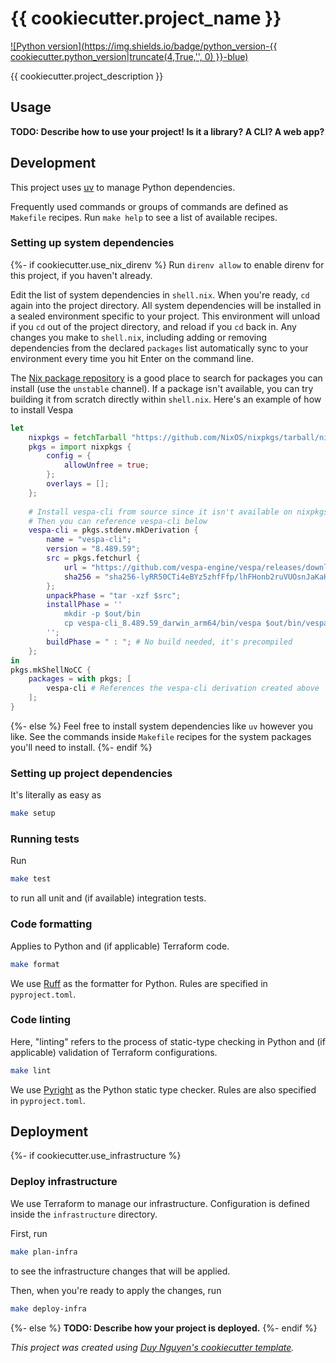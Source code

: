 # {{ cookiecutter.project_name }}

[![Python version](https://img.shields.io/badge/python_version-{{ cookiecutter.python_version|truncate(4,True,'', 0) }}-blue)](https://github.com/psf/black)

{{ cookiecutter.project_description }}

## Usage
**TODO: Describe how to use your project! Is it a library? A CLI? A web app?**

## Development
This project uses [uv](https://docs.astral.sh/uv/) to manage Python dependencies.

Frequently used commands or groups of commands are defined as `Makefile` recipes. Run `make help` to see a list of available recipes.

### Setting up system dependencies
{%- if cookiecutter.use_nix_direnv %}
Run `direnv allow` to enable direnv for this project, if you haven't already.

Edit the list of system dependencies in `shell.nix`. When you're ready, `cd` again into the project directory. All system dependencies will be installed in a sealed environment specific to your project. This environment will unload if you `cd` out of the project directory, and reload if you `cd` back in. Any changes you make to `shell.nix`, including adding or removing dependencies from the declared `packages` list automatically sync to your environment every time you hit Enter on the command line.

The [Nix package repository](https://search.nixos.org/packages) is a good place to search for packages you can install (use the `unstable` channel). If a package isn't available, you can try building it from scratch directly within `shell.nix`. Here's an example of how to install Vespa
```nix
let
    nixpkgs = fetchTarball "https://github.com/NixOS/nixpkgs/tarball/nixos-unstable";
    pkgs = import nixpkgs { 
        config = {
            allowUnfree = true;
        }; 
        overlays = []; 
    };
    
    # Install vespa-cli from source since it isn't available on nixpkgs
    # Then you can reference vespa-cli below
    vespa-cli = pkgs.stdenv.mkDerivation {
        name = "vespa-cli";
        version = "8.489.59";
        src = pkgs.fetchurl {
            url = "https://github.com/vespa-engine/vespa/releases/download/v8.489.59/vespa-cli_8.489.59_darwin_arm64.tar.gz";
            sha256 = "sha256-lyRR50CTi4eBYz5zhfFfp/lhFHonb2ruVUOsnJaKaHo=";
        };
        unpackPhase = "tar -xzf $src";
        installPhase = ''
            mkdir -p $out/bin
            cp vespa-cli_8.489.59_darwin_arm64/bin/vespa $out/bin/vespa
        '';
        buildPhase = " : "; # No build needed, it's precompiled
    };
in
pkgs.mkShellNoCC {
    packages = with pkgs; [
        vespa-cli # References the vespa-cli derivation created above
    ];
}
```
{%- else %}
Feel free to install system dependencies like `uv` however you like. See the commands inside `Makefile` recipes for the system packages you'll need to install.
{%- endif %}

### Setting up project dependencies
It's literally as easy as
```zsh
make setup
```

### Running tests
Run
```zsh
make test
```
to run all unit and (if available) integration tests.

### Code formatting
Applies to Python and (if applicable) Terraform code.
```zsh
make format
```

We use [Ruff](https://docs.astral.sh/ruff/) as the formatter for Python. Rules are specified in `pyproject.toml`.

### Code linting
Here, "linting" refers to the process of static-type checking in Python and (if applicable) validation of Terraform configurations.
```zsh
make lint
```

We use [Pyright](https://github.com/microsoft/pyright) as the Python static type checker. Rules are also specified in `pyproject.toml`.

## Deployment
{%- if cookiecutter.use_infrastructure %}
### Deploy infrastructure
We use Terraform to manage our infrastructure. Configuration is defined inside the `infrastructure` directory.

First, run
```zsh
make plan-infra
```
to see the infrastructure changes that will be applied.

Then, when you're ready to apply the changes, run
```zsh
make deploy-infra
```
{%- else %}
**TODO: Describe how your project is deployed.**
{%- endif %}

_This project was created using [Duy Nguyen's cookiecutter template](https://github.com/duynguyen158/cookiecutter-python)._